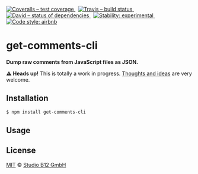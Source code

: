 [![Coveralls – test coverage
](https://img.shields.io/coveralls/studio-b12/get-comments-cli.svg?style=flat-square)
](https://coveralls.io/r/studio-b12/get-comments-cli)
 [![Travis – build status
](https://img.shields.io/travis/studio-b12/get-comments-cli/master.svg?style=flat-square)
](https://travis-ci.org/studio-b12/get-comments-cli)
 [![David – status of dependencies
](https://img.shields.io/david/studio-b12/get-comments-cli.svg?style=flat-square)
](https://david-dm.org/studio-b12/get-comments-cli)
 [![Stability: experimental
](https://img.shields.io/badge/stability-experimental-yellow.svg?style=flat-square)
](https://nodejs.org/api/documentation.html#documentation_stability_index)
 [![Code style: airbnb
](https://img.shields.io/badge/code%20style-airbnb-777777.svg?style=flat-square)
](https://github.com/airbnb/javascript)




get-comments-cli
================

**Dump raw comments from JavaScript files as JSON.**


**⚠ Heads up!** This is totally a work in progress. [Thoughts and ideas][] are very welcome.

[Thoughts and ideas]:  https://github.com/studio-b12/get-comments-cli/issues




Installation
------------

```sh
$ npm install get-comments-cli
```




Usage
-----

<!-- @doxie.injext start -->
<!-- @doxie.injext end -->




License
-------

[MIT][] © [Studio B12 GmbH][]

[MIT]:              ./License.md
[Studio B12 GmbH]:  http://studio-b12.de
